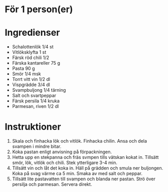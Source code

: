 # För 1 person(er)
# Ingredienser
- Schalottenlök 1/4 st
- Vitlöksklyfta 1 st
- Färsk röd chili 1/2
- Färska kantareller 75 g
- Pasta 90 g
- Smör 1/4 msk
- Torrt vitt vin 1/2 dl
- Vispgrädde 3/4 dl
- Svampbuljong 1/4 tärning
- Salt och svartpeppar
- Färsk persila 1/4 kruka
- Parmesan, riven 1/2 dl
# Instruktioner
1. Skala och finhacka lök och vitlök. Finhacka chilin. Ansa och dela svampen i mindre bitar.
2. Koka pastan enligt anvisning på förpackningen.
3. Hetta upp en stekpanna och fräs svmpen tills vätskan kokat in. Tillsätt smör, lök, vitlök och chili. Stek ytterligare 3-4 min.
4. Tillsätt vin och låt det koka in. Häll på grädden och smula ner buljongen. Koka på svag värme ca 5 min. Smaka av med salt och peppar.
5. Tillsätt lite pastavatten till svampen och blanda ner pastan. Strö över persilja och parmesan. Servera direkt.